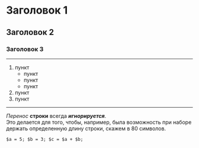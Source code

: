 # Заголовок 1
## Заголовок 2
### Заголовок 3
---
1. пункт
    + пункт
    * пункт
    - пункт
2. пункт
3. пункт

*** 

*Перенос* **строки** всегда ***игнорируется***.  
Это делается для того, чтобы, например, была возможность при наборе держать определенную длину строки, скажем в 80 символов.

`
$a = 5;
$b = 3;
$c = $a + $b;
`